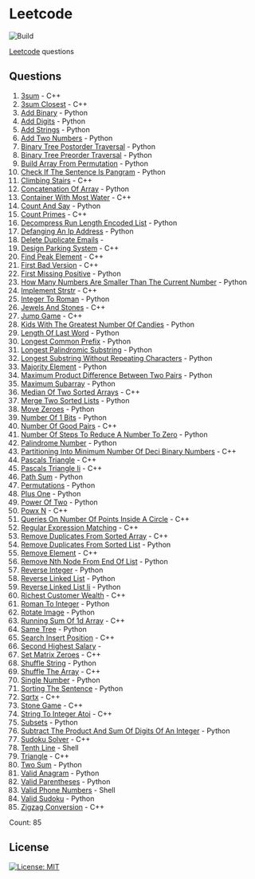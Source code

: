 # Leetcode

![Build](https://github.com/Zeyu-Li/leetcode/workflows/Generate%20MD/badge.svg)

[Leetcode](https://leetcode.com/) questions



## Questions 
 1. [3sum](https://leetcode.com/problems/3sum) - C++ 
 2. [3sum Closest](https://leetcode.com/problems/3sum-closest) - C++ 
 3. [Add Binary](https://leetcode.com/problems/add-binary) - Python 
 4. [Add Digits](https://leetcode.com/problems/add-digits) - Python 
 5. [Add Strings](https://leetcode.com/problems/add-strings) - Python 
 6. [Add Two Numbers](https://leetcode.com/problems/add-two-numbers) - Python 
 7. [Binary Tree Postorder Traversal](https://leetcode.com/problems/binary-tree-postorder-traversal) - Python 
 8. [Binary Tree Preorder Traversal](https://leetcode.com/problems/binary-tree-preorder-traversal) - Python 
 9. [Build Array From Permutation](https://leetcode.com/problems/build-array-from-permutation) - Python 
 10. [Check If The Sentence Is Pangram](https://leetcode.com/problems/check-if-the-sentence-is-pangram) - Python 
 11. [Climbing Stairs](https://leetcode.com/problems/climbing-stairs) - C++ 
 12. [Concatenation Of Array](https://leetcode.com/problems/concatenation-of-array) - Python 
 13. [Container With Most Water](https://leetcode.com/problems/container-with-most-water) - C++ 
 14. [Count And Say](https://leetcode.com/problems/count-and-say) - Python 
 15. [Count Primes](https://leetcode.com/problems/count-primes) - C++ 
 16. [Decompress Run Length Encoded List](https://leetcode.com/problems/decompress-run-length-encoded-list) - Python 
 17. [Defanging An Ip Address](https://leetcode.com/problems/defanging-an-ip-address) - Python 
 18. [Delete Duplicate Emails](https://leetcode.com/problems/delete-duplicate-emails) -  
 19. [Design Parking System](https://leetcode.com/problems/design-parking-system) - C++ 
 20. [Find Peak Element](https://leetcode.com/problems/find-peak-element) - C++ 
 21. [First Bad Version](https://leetcode.com/problems/first-bad-version) - C++ 
 22. [First Missing Positive](https://leetcode.com/problems/first-missing-positive) - Python 
 23. [How Many Numbers Are Smaller Than The Current Number](https://leetcode.com/problems/how-many-numbers-are-smaller-than-the-current-number) - Python 
 24. [Implement Strstr](https://leetcode.com/problems/implement-strstr) - C++ 
 25. [Integer To Roman](https://leetcode.com/problems/integer-to-roman) - Python 
 26. [Jewels And Stones](https://leetcode.com/problems/jewels-and-stones) - C++ 
 27. [Jump Game](https://leetcode.com/problems/jump-game) - C++ 
 28. [Kids With The Greatest Number Of Candies](https://leetcode.com/problems/kids-with-the-greatest-number-of-candies) - Python 
 29. [Length Of Last Word](https://leetcode.com/problems/length-of-last-word) - Python 
 30. [Longest Common Prefix](https://leetcode.com/problems/longest-common-prefix) - Python 
 31. [Longest Palindromic Substring](https://leetcode.com/problems/longest-palindromic-substring) - Python 
 32. [Longest Substring Without Repeating Characters](https://leetcode.com/problems/longest-substring-without-repeating-characters) - Python 
 33. [Majority Element](https://leetcode.com/problems/majority-element) - Python 
 34. [Maximum Product Difference Between Two Pairs](https://leetcode.com/problems/maximum-product-difference-between-two-pairs) - Python 
 35. [Maximum Subarray](https://leetcode.com/problems/maximum-subarray) - Python 
 36. [Median Of Two Sorted Arrays](https://leetcode.com/problems/median-of-two-sorted-arrays) - C++ 
 37. [Merge Two Sorted Lists](https://leetcode.com/problems/merge-two-sorted-lists) - Python 
 38. [Move Zeroes](https://leetcode.com/problems/move-zeroes) - Python 
 39. [Number Of 1 Bits](https://leetcode.com/problems/number-of-1-bits) - Python 
 40. [Number Of Good Pairs](https://leetcode.com/problems/number-of-good-pairs) - C++ 
 41. [Number Of Steps To Reduce A Number To Zero](https://leetcode.com/problems/number-of-steps-to-reduce-a-number-to-zero) - Python 
 42. [Palindrome Number](https://leetcode.com/problems/palindrome-number) - Python 
 43. [Partitioning Into Minimum Number Of Deci Binary Numbers](https://leetcode.com/problems/partitioning-into-minimum-number-of-deci-binary-numbers) - C++ 
 44. [Pascals Triangle](https://leetcode.com/problems/pascals-triangle) - C++ 
 45. [Pascals Triangle Ii](https://leetcode.com/problems/pascals-triangle-ii) - C++ 
 46. [Path Sum](https://leetcode.com/problems/path-sum) - Python 
 47. [Permutations](https://leetcode.com/problems/permutations) - Python 
 48. [Plus One](https://leetcode.com/problems/plus-one) - Python 
 49. [Power Of Two](https://leetcode.com/problems/power-of-two) - Python 
 50. [Powx N](https://leetcode.com/problems/powx-n) - C++ 
 51. [Queries On Number Of Points Inside A Circle](https://leetcode.com/problems/queries-on-number-of-points-inside-a-circle) - C++ 
 52. [Regular Expression Matching](https://leetcode.com/problems/regular-expression-matching) - C++ 
 53. [Remove Duplicates From Sorted Array](https://leetcode.com/problems/remove-duplicates-from-sorted-array) - C++ 
 54. [Remove Duplicates From Sorted List](https://leetcode.com/problems/remove-duplicates-from-sorted-list) - Python 
 55. [Remove Element](https://leetcode.com/problems/remove-element) - C++ 
 56. [Remove Nth Node From End Of List](https://leetcode.com/problems/remove-nth-node-from-end-of-list) - Python 
 57. [Reverse Integer](https://leetcode.com/problems/reverse-integer) - Python 
 58. [Reverse Linked List](https://leetcode.com/problems/reverse-linked-list) - Python 
 59. [Reverse Linked List Ii](https://leetcode.com/problems/reverse-linked-list-ii) - Python 
 60. [Richest Customer Wealth](https://leetcode.com/problems/richest-customer-wealth) - C++ 
 61. [Roman To Integer](https://leetcode.com/problems/roman-to-integer) - Python 
 62. [Rotate Image](https://leetcode.com/problems/rotate-image) - Python 
 63. [Running Sum Of 1d Array](https://leetcode.com/problems/running-sum-of-1d-array) - C++ 
 64. [Same Tree](https://leetcode.com/problems/same-tree) - Python 
 65. [Search Insert Position](https://leetcode.com/problems/search-insert-position) - C++ 
 66. [Second Highest Salary](https://leetcode.com/problems/second-highest-salary) -  
 67. [Set Matrix Zeroes](https://leetcode.com/problems/set-matrix-zeroes) - C++ 
 68. [Shuffle String](https://leetcode.com/problems/shuffle-string) - Python 
 69. [Shuffle The Array](https://leetcode.com/problems/shuffle-the-array) - C++ 
 70. [Single Number](https://leetcode.com/problems/single-number) - Python 
 71. [Sorting The Sentence](https://leetcode.com/problems/sorting-the-sentence) - Python 
 72. [Sqrtx](https://leetcode.com/problems/sqrtx) - C++ 
 73. [Stone Game](https://leetcode.com/problems/stone-game) - C++ 
 74. [String To Integer Atoi](https://leetcode.com/problems/string-to-integer-atoi) - C++ 
 75. [Subsets](https://leetcode.com/problems/subsets) - Python 
 76. [Subtract The Product And Sum Of Digits Of An Integer](https://leetcode.com/problems/subtract-the-product-and-sum-of-digits-of-an-integer) - Python 
 77. [Sudoku Solver](https://leetcode.com/problems/sudoku-solver) - C++ 
 78. [Tenth Line](https://leetcode.com/problems/tenth-line) - Shell 
 79. [Triangle](https://leetcode.com/problems/triangle) - C++ 
 80. [Two Sum](https://leetcode.com/problems/two-sum) - Python 
 81. [Valid Anagram](https://leetcode.com/problems/valid-anagram) - Python 
 82. [Valid Parentheses](https://leetcode.com/problems/valid-parentheses) - Python 
 83. [Valid Phone Numbers](https://leetcode.com/problems/valid-phone-numbers) - Shell 
 84. [Valid Sudoku](https://leetcode.com/problems/valid-sudoku) - Python 
 85. [Zigzag Conversion](https://leetcode.com/problems/zigzag-conversion) - C++ 

Count: 85


## License

[![License: MIT](https://img.shields.io/badge/License-MIT-blue.svg)](https://opensource.org/licenses/MIT)